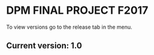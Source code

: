 # DPM FINAL PROJECT F2017
To view versions go to the release tab in the menu.
## Current version: 1.0
